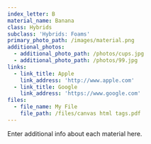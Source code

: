 ```yaml
---
index_letter: B
material_name: Banana
class: Hybrids
subclass: 'Hybrids: Foams'
primary_photo_path: /images/material.png
additional_photos:
  - additional_photo_path: /photos/cups.jpg
  - additional_photo_path: /photos/99.jpg
links:
  - link_title: Apple
    link_address: 'http://www.apple.com'
  - link_title: Google
    link_address: 'https://www.google.com'
files:
  - file_name: My File
    file_path: /files/canvas html tags.pdf
---
```


Enter additional info about each material here.